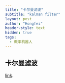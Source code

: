 ```yaml
---
title: "卡尔曼滤波"
subtitle: "kalman filter"
layout: post
author: "Hongfei"
header-style: text
hidden: true
tags:
  - 概率机器人
---
```

## 卡尔曼滤波
 [link](https://zhuanlan.zhihu.com/p/45238681 "With a Title").
